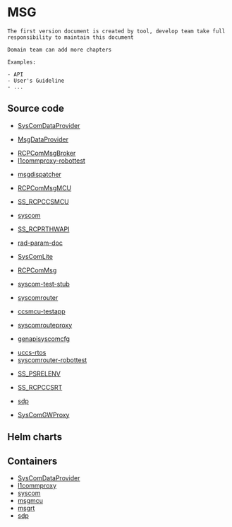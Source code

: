 # MSG

```{note}
The first version document is created by tool, develop team take full responsibility to maintain this document

Domain team can add more chapters

Examples:

- API
- User's Guideline
- ...
```

## Source code

<!-- Need manual update the document link which subystem is in gerrit -->
- [SysComDataProvider](https://gerrite1.ext.net.nokia.com:443/scm_rcp/SysComDataProvider)
<!-- Need manual update the document link which subystem is in gerrit -->
- [MsgDataProvider](https://gerrite1.ext.net.nokia.com:443/scm_rcp/MsgDataProvider)
<!-- Need manual update the document link which subystem is in gerrit -->
- [RCPComMsgBroker](https://gerrite1.ext.net.nokia.com:443/scm_rcp/RCPComMsgBroker)
- [l1commproxy-robottest](https://gitlabe2.ext.net.nokia.com/rcp/containers-test/l1commproxy-robottest/-/blob/master/README.md)
<!-- Need manual update the document link which subystem is in gerrit -->
- [msgdispatcher](https://gerrite1.ext.net.nokia.com/#/admin/projects/scm_rcp/msgdispatcher)
<!-- Need manual update the document link which subystem is in gerrit -->
- [RCPComMsgMCU](https://gerrite1.ext.net.nokia.com:443/scm_rcp/RCPComMsgMCU)
<!-- Need manual update the document link which subystem is in gerrit -->
- [SS_RCPCCSMCU](https://gerrite1.ext.net.nokia.com/#/admin/projects/scm_rcp/SS_RCPCCSMCU)
<!-- Need manual update the document link which subystem is in gerrit -->
- [syscom](https://gerrite1.ext.net.nokia.com/#/admin/projects/scm_rcp/syscom)
<!-- Need manual update the document link which subystem is in gerrit -->
- [SS_RCPRTHWAPI](https://gerrite1.ext.net.nokia.com:443/scm_rcp/SS_RCPRTHWAPI)
<!-- Need manual update the document link which subystem is in gerrit -->
- [rad-param-doc](https://gerrite1.ext.net.nokia.com/#/admin/projects/scm_rcp/rad-param-doc)
<!-- Need manual update the document link which subystem is in gerrit -->
- [SysComLite](https://gerrite1.ext.net.nokia.com:443/scm_rcp/SysComLite)
<!-- Need manual update the document link which subystem is in gerrit -->
- [RCPComMsg](https://gerrite1.ext.net.nokia.com:443/scm_rcp/RCPComMsg)
<!-- Need manual update the document link which subystem is in gerrit -->
- [syscom-test-stub](https://gerrite1.ext.net.nokia.com/#/admin/projects/scm_rcp/syscom-test-stub)
<!-- Need manual update the document link which subystem is in gerrit -->
- [syscomrouter](https://gerrite1.ext.net.nokia.com/#/admin/projects/scm_rcp/syscomrouter)
<!-- Need manual update the document link which subystem is in gerrit -->
- [ccsmcu-testapp](https://gerrite1.ext.net.nokia.com/#/admin/projects/scm_rcp/ccsmcu-testapp)
<!-- Need manual update the document link which subystem is in gerrit -->
- [syscomrouteproxy](https://gerrite1.ext.net.nokia.com:443/scm_rcp/syscomrouteproxy)
<!-- Need manual update the document link which subystem is in gerrit -->
- [genapisyscomcfg](https://gerrite1.ext.net.nokia.com:443/scm_rcp/genapisyscomcfg)
<!-- Need manual update the document link which subystem is in gerrit -->
- [uccs-rtos](https://gerrit.ext.net.nokia.com/gerrit/admin/repos/MN/RPSW/UPHWAPI/UCCS/uccs-rtos)
- [syscomrouter-robottest](https://gitlabe2.ext.net.nokia.com/RCP/syscomrouter-robottest/-/blob/master/README.md)
<!-- Need manual update the document link which subystem is in gerrit -->
- [SS_PSRELENV](https://gerrite1.ext.net.nokia.com:443/scm_rcp/SS_PSRELENV)
<!-- Need manual update the document link which subystem is in gerrit -->
- [SS_RCPCCSRT](https://gerrite1.ext.net.nokia.com/#/admin/projects/scm_rcp/SS_RCPCCSRT)
<!-- Need manual update the document link which subystem is in gerrit -->
- [sdp](https://gerrite1.ext.net.nokia.com/#/admin/projects/scm_rcp/sdp)
<!-- Need manual update the document link which subystem is in gerrit -->
- [SysComGWProxy](https://gerrite1.ext.net.nokia.com:443/scm_rcp/SysComGWProxy)

## Helm charts


## Containers

- [SysComDataProvider](https://gitlabe1.ext.net.nokia.com//RCP/Containers/SysComDataProvider/-/blob/master/README.md)
- [l1commproxy](https://gitlabe2.ext.net.nokia.com//rcp/containers/l1commproxy/-/blob/master/README.md)
- [syscom](https://gitlabe2.ext.net.nokia.com//rcp/containers/syscom/-/blob/master/README.md)
- [msgmcu](https://gitlabe2.ext.net.nokia.com//rcp/containers/msgmcu/-/blob/master/README.md)
- [msgrt](https://gitlabe2.ext.net.nokia.com//rcp/containers/msgrt/-/blob/master/README.md)
- [sdp](https://gitlabe2.ext.net.nokia.com//rcp/containers/sdp/-/blob/master/README.md)

